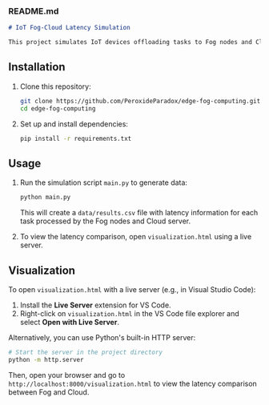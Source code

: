 
### README.md

```markdown
# IoT Fog-Cloud Latency Simulation

This project simulates IoT devices offloading tasks to Fog nodes and Cloud servers, comparing latencies. The results are visualized using an HTML page that reads from a CSV file.

```

## Installation
1. Clone this repository:
    ```bash
    git clone https://github.com/PeroxideParadox/edge-fog-computing.git
    cd edge-fog-computing
    ```

2. Set up and install dependencies:
    ```bash
    pip install -r requirements.txt
    ```

## Usage
1. Run the simulation script `main.py` to generate data:
    ```bash
    python main.py
    ```

   This will create a `data/results.csv` file with latency information for each task processed by the Fog nodes and Cloud server.

2. To view the latency comparison, open `visualization.html` using a live server.

## Visualization
To open `visualization.html` with a live server (e.g., in Visual Studio Code):
1. Install the **Live Server** extension for VS Code.
2. Right-click on `visualization.html` in the VS Code file explorer and select **Open with Live Server**.

Alternatively, you can use Python's built-in HTTP server:
```bash
# Start the server in the project directory
python -m http.server
```

Then, open your browser and go to `http://localhost:8000/visualization.html` to view the latency comparison between Fog and Cloud.

